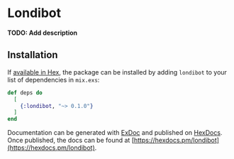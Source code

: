 # Londibot

**TODO: Add description**

## Installation

If [available in Hex](https://hex.pm/docs/publish), the package can be installed
by adding `londibot` to your list of dependencies in `mix.exs`:

```elixir
def deps do
  [
    {:londibot, "~> 0.1.0"}
  ]
end
```

Documentation can be generated with [ExDoc](https://github.com/elixir-lang/ex_doc)
and published on [HexDocs](https://hexdocs.pm). Once published, the docs can
be found at [https://hexdocs.pm/londibot](https://hexdocs.pm/londibot).


